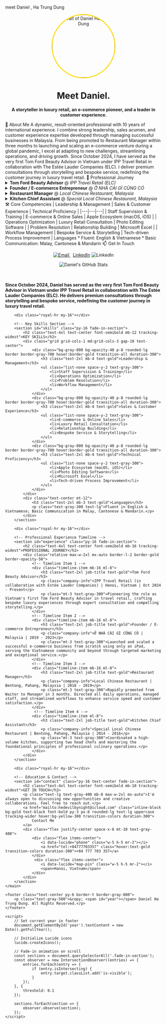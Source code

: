 meet Daniel , Ha Trung Dung
<p align="center">
<img src="https://i.imgur.com/8Q9gL3r.jpeg" alt="Portrait of Daniel Ha Trung Dung" width="200px" style="border-radius:50%; border: 3px solid #FFD700;"/>
</p>
<h1 align="center">Meet Daniel.</h1>
<p align="center">
<strong>A storyteller in luxury retail, an e-commerce pioneer, and a leader in customer experience.</strong>
</p>
🤵 About Me
A dynamic, result-oriented professional with 10 years of international experience. I combine strong leadership, sales acumen, and customer experience expertise developed through managing successful businesses in Malaysia. From being promoted to Restaurant Manager within three months to launching and scaling an e-commerce venture during a global pandemic, I excel at adapting to new challenges, streamlining operations, and driving growth.
Since October 2024, I have served as the very first Tom Ford Beauty Advisor in Vietnam under IPP Travel Retail in collaboration with The Estée Lauder Companies (ELC). I deliver premium consultations through storytelling and bespoke service, redefining the customer journey in luxury travel retail.
🚀 Professional Journey
<details>
<summary><strong>Tom Ford Beauty Advisor</strong> @ <i>IPP Travel Retail (ELC)</i></summary>
<br>
<ul>
<li><b>Period:</b> Oct 2024 - Present</li>
<li><b>Role:</b> Pioneering the role as Vietnam's first Tom Ford Beauty Advisor in travel retail, crafting bespoke luxury experiences through expert consultation and compelling storytelling.</li>
</ul>
</details>
<details>
<summary><strong>Founder / E-commerce Entrepreneur</strong> @ <i>Ở NHÀ CÁI GÌ CŨNG CÓ</i></summary>
<br>
<ul>
<li><b>Period:</b> 2019 - 2023</li>
<li><b>Role:</b> Launched and scaled a successful e-commerce business from scratch using only an iPad, serving the Vietnamese community and beyond through targeted marketing and exceptional service. Led community aid initiatives, including flood relief in Pahang (2022).</li>
</ul>
</details>
<details>
<summary><strong>Restaurant Manager</strong> @ <i>Local Chinese Restaurant, Malaysia</i></summary>
<br>
<ul>
<li><b>Period:</b> 2016 - 2019</li>
<li><b>Achievement:</b> Rapidly promoted from Waiter to Manager in 3 months for exceptional performance.</li>
<li><b>Role:</b> Directed all daily operations,managedd staff, and streamlined workflows to enhance service speed and customer satisfaction.</li>
</ul>
</details>
<details>
<summary><strong>Kitchen Chief Assistant</strong> @ <i>Special Local Chinese Restaurant, Malaysia</i></summary>
<br>
<ul>
<li><b>Period:</b> 2014 - 2016</li>
<li><b>Role:</b> Coordinated a high-volume kitchen, supporting two head chefs and mastering the foundational principles of professional culinary operations.</li>
</ul>
</details>
🛠️ Core Competencies
| Leadership & Management | Sales & Customer Experience | Technical Proficiency |
|---|---|---|
| Staff Supervision & Training | E-commerce & Online Sales | Apple Ecosystem (macOS, iOS) |
| Operations Optimization | Luxury Retail Consultation | Photo Editing Software |
| Problem Resolution | Relationship Building | Microsoft Excel |
| Workflow Management | Bespoke Service & Storytelling | Tech-driven Process Improvement |
Languages
 * Fluent: English & Vietnamese
 * Basic Communication: Malay, Cantonese & Mandarin
📫 Get In Touch
<p align="center">
<a href="mailto:hedevilbynight@icloud.com">
<img src="https://img.shields.io/badge/Email-hedevilbynight@icloud.com-black?style=for-the-badge&logo=icloud&logoColor=white" alt="Email"/>
</a>
&nbsp;
<a href="https://www.linkedin.com/in/h%C3%A0-d%C5%A9ng-7189b1320" target="_blank">LinkedIn</a>
<img src="https://img.shields.io/badge/LinkedIn-Connect-blue?style=for-the-badge&logo=linkedin&logoColor=white" alt="LinkedIn"/>
</a>
</p>
<p align="center">
<img src="https://github-readme-stats.vercel.app/api?username=bocapxam2195-hash&show_icons=true&theme=dark&border_color=FFD700&text_color=E5E5E5&title_color=FFD700&icon_color=FFD700" alt="Daniel's GitHub Stats" />
</p>
<br><br>
                <strong class="text-gold">Since October 2024, Daniel has served as the very first Tom Ford Beauty Advisor in Vietnam under IPP Travel Retail in collaboration with The Estée Lauder Companies (ELC). He delivers premium consultations through storytelling and bespoke service, redefining the customer journey in luxury travel retail.</strong>
            </p>
        </section>

        <div class="royal-hr my-16"></div>

        <!-- Key Skills Section -->
        <section id="skills" class="py-16 fade-in-section">
            <h2 class="text-4xl text-center font-semibold mb-12 tracking-widest">KEY SKILLS</h2>
            <div class="grid grid-cols-1 md:grid-cols-3 gap-10 text-center">
                <div class="bg-gray-800 bg-opacity-40 p-8 rounded-lg border border-gray-700 hover:border-gold transition-all duration-300">
                    <h3 class="text-2xl mb-4 text-gold">Leadership & Management</h3>
                    <ul class="list-none space-y-2 text-gray-300">
                        <li>Staff Supervision & Training</li>
                        <li>Operations Optimization</li>
                        <li>Problem Resolution</li>
                        <li>Workflow Management</li>
                    </ul>
                </div>
                <div class="bg-gray-800 bg-opacity-40 p-8 rounded-lg border border-gray-700 hover:border-gold transition-all duration-300">
                    <h3 class="text-2xl mb-4 text-gold">Sales & Customer Experience</h3>
                    <ul class="list-none space-y-2 text-gray-300">
                        <li>E-commerce & Online Sales</li>
                        <li>Luxury Retail Consultation</li>
                        <li>Relationship Building</li>
                        <li>Bespoke Service & Storytelling</li>
                    </ul>
                </div>
                <div class="bg-gray-800 bg-opacity-40 p-8 rounded-lg border border-gray-700 hover:border-gold transition-all duration-300">
                    <h3 class="text-2xl mb-4 text-gold">Technical Proficiency</h3>
                    <ul class="list-none space-y-2 text-gray-300">
                        <li>Apple Ecosystem (macOS, iOS)</li>
                        <li>Photo Editing Software</li>
                        <li>Microsoft Excel</li>
                        <li>Tech-driven Process Improvement</li>
                    </ul>
                </div>
            </div>
            <div class="text-center mt-12">
                <h3 class="text-2xl mb-3 text-gold">Languages</h3>
                <p class="text-gray-300 text-lg">Fluent in English & Vietnamese; Basic Communication in Malay, Cantonese & Mandarin.</p>
            </div>
        </section>

        <div class="royal-hr my-16"></div>

        <!-- Professional Experience Timeline -->
        <section id="experience" class="py-16 fade-in-section">
            <h2 class="text-4xl text-center font-semibold mb-16 tracking-widest">PROFESSIONAL JOURNEY</h2>
            <div class="relative max-w-2xl mx-auto border-l-2 border-gold border-opacity-50">
                <!-- Timeline Item 1 -->
                <div class="timeline-item mb-16 ml-8">
                    <h3 class="text-2xl job-title text-gold">Tom Ford Beauty Advisor</h3>
                    <p class="company-info">IPP Travel Retail (in collaboration with Estée Lauder Companies) | Hanoi, Vietnam | Oct 2024 - Present</p>
                    <p class="mt-3 text-gray-300">Pioneering the role as Vietnam's first Tom Ford Beauty Advisor in travel retail, crafting bespoke luxury experiences through expert consultation and compelling storytelling.</p>
                </div>
                <!-- Timeline Item 2 -->
                <div class="timeline-item mb-16 ml-8">
                    <h3 class="text-2xl job-title text-gold">Founder / E-commerce Entrepreneur</h3>
                    <p class="company-info">Ở NHÀ CÁI GÌ CŨNG CÓ | Malaysia | 2019 - 2023</p>
                    <p class="mt-3 text-gray-300">Launched and scaled a successful e-commerce business from scratch using only an iPad, serving the Vietnamese community and beyond through targeted marketing and exceptional service.</p>
                </div>
                <!-- Timeline Item 3 -->
                <div class="timeline-item mb-16 ml-8">
                    <h3 class="text-2xl job-title text-gold">Restaurant Manager</h3>
                    <p class="company-info">Local Chinese Restaurant | Bentong, Pahang, Malaysia | 2016 - 2019</p>
                    <p class="mt-3 text-gray-300">Rapidly promoted from Waiter to Manager in 3 months. Directed all daily operations, managed staff, and streamlined workflows to enhance service speed and customer satisfaction.</p>
                </div>
                 <!-- Timeline Item 4 -->
                <div class="timeline-item ml-8">
                    <h3 class="text-2xl job-title text-gold">Kitchen Chief Assistant</h3>
                    <p class="company-info">Special Local Chinese Restaurant | Bentong, Pahang, Malaysia | 2014 - 2016</p>
                    <p class="mt-3 text-gray-300">Coordinated a high-volume kitchen, supporting two head chefs and mastering the foundational principles of professional culinary operations.</p>
                </div>
            </div>
        </section>
        
        <div class="royal-hr my-16"></div>

        <!-- Education & Contact -->
        <section id="contact" class="py-16 text-center fade-in-section">
            <h2 class="text-4xl text-center font-semibold mb-10 tracking-widest">GET IN TOUCH</h2>
            <p class="text-lg text-gray-400 mb-8 max-w-2xl mx-auto">I'm always open to discussing new opportunities and creative collaborations. Feel free to reach out.</p>
            <a href="mailto:hedevilbynight@icloud.com" class="inline-block bg-gold text-black font-bold py-3 px-8 rounded-lg text-lg uppercase tracking-wider hover:bg-yellow-300 transition-colors duration-300">
                Contact Me
            </a>
            <div class="flex justify-center space-x-6 mt-10 text-gray-400">
                <div class="flex items-center">
                    <i data-lucide="phone" class="w-5 h-5 mr-2"></i>
                    <a href="tel:+84777703357" class="hover:text-gold transition-colors duration-300">+84 777 703 357</a>
                </div>
                 <div class="flex items-center">
                    <i data-lucide="map-pin" class="w-5 h-5 mr-2"></i>
                    <span>Hanoi, Vietnam</span>
                </div>
            </div>
        </section>
    </main>

    <footer class="text-center py-6 border-t border-gray-800">
        <p class="text-gray-500">&copy; <span id="year"></span> Daniel Ha Trung Dung. All Rights Reserved.</p>
    </footer>

    <script>
        // Set current year in footer
        document.getElementById('year').textContent = new Date().getFullYear();

        // Initialize Lucide icons
        lucide.createIcons();

        // Fade-in animation on scroll
        const sections = document.querySelectorAll('.fade-in-section');
        const observer = new IntersectionObserver((entries) => {
            entries.forEach(entry => {
                if (entry.isIntersecting) {
                    entry.target.classList.add('is-visible');
                }
            });
        }, {
            threshold: 0.1
        });

        sections.forEach(section => {
            observer.observe(section);
        });
    </script>
</body>
<Reserved
